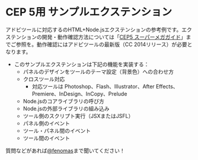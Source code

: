 CEP 5用 サンプルエクステンション
====================

アドビツールに対応するのHTML+Node.jsエクステンションの参考例です。エクステンションの開発・動作確認方法については「[CEP5 スーパーメガガイド][0]」までご参照を。動作確認にはアドビツールの最新版（CC 2014リリース）が必要となります。

* このサンプルエクステンションは下記の機能を実装する：
    * パネルのデザインをツールのテーマ設定（背景色）への合わせ方
    * クロスツール対応
        * 対応ツールは Photoshop、Flash、Illustrator、After Effects、Premiere、InDesign、InCopy、Prelude
    * Node.jsのコアライブラリの呼び方
    * Node.jsの外部ライブラリの組み込み
    * ツール側のスクリプト実行（JSXまたはJSFL）
    * パネル側のイベント
    * ツール・パネル間のイベント
    * ツール間のイベント

質問などがあれば[@fenomas][1]まで聞いてください！

[0]: http://aphall.com/2014/08/cep-mega-guide/
[1]: https://twitter.com/fenomas
